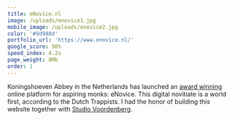 ```yaml
---
title: eNovice.nl
image: /uploads/enovice1.jpg
mobile_image: /uploads/enovice2.jpg
color: '#9d988d'
portfolio_url: 'https://www.enovice.nl/'
google_score: 90%
speed_index: 4.2s
page_weight: 8Mb
order: 1
---
```


Koningshoeven Abbey in the Netherlands has launched an [award winning](https://www.adformatie.nl/digital-transformation-tech/ook-op-de-weg-naar-god-blijkt-google-de-gids) online platform for aspiring monks: eNovice. This digital novitiate is a world first, according to the Dutch Trappists. I had the honor of building this website together with [Studio Voordenberg](https://voordenberg.com/project/enovice).